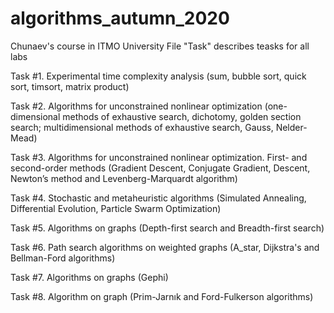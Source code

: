 # algorithms_autumn_2020
Chunaev's course in ITMO University
File "Task" describes teasks for all labs

Task #1. Experimental time complexity analysis (sum, bubble sort, quick sort, timsort, matrix product)

Task #2. Algorithms for unconstrained nonlinear optimization (one-dimensional methods of exhaustive search, dichotomy, golden section search; multidimensional methods of exhaustive search, Gauss, Nelder-Mead)

Task #3. Algorithms for unconstrained nonlinear optimization. First- and second-order methods (Gradient Descent, Conjugate Gradient, Descent, Newton’s method and Levenberg-Marquardt algorithm)

Task #4. Stochastic and metaheuristic algorithms (Simulated Annealing, Differential Evolution, Particle Swarm Optimization)

Task #5. Algorithms on graphs (Depth-first search and Breadth-first search)

Task #6. Path search algorithms on weighted graphs (A_star, Dijkstra's and Bellman-Ford algorithms)

Task #7. Algorithms on graphs (Gephi)

Task #8. Algorithm on graph (Prim-Jarnık and Ford-Fulkerson algorithms)
